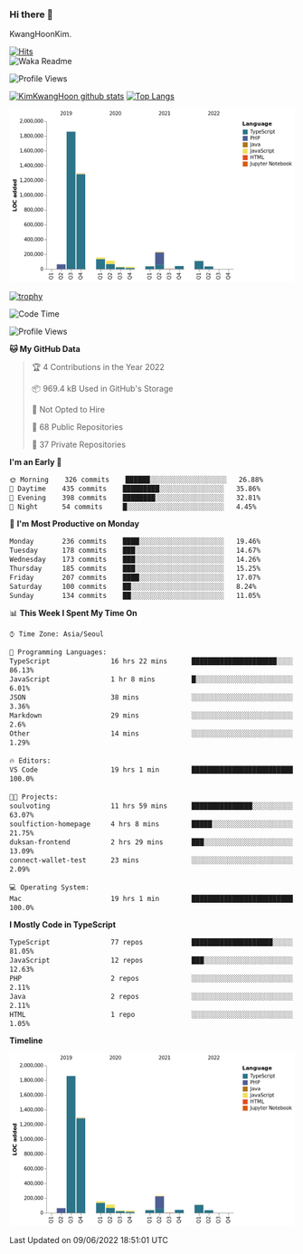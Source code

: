 ### Hi there 👋

KwangHoonKim.

[![Hits](https://hits.seeyoufarm.com/api/count/incr/badge.svg?url=https%3A%2F%2Fgithub.com%2Frhkdgns95)](https://hits.seeyoufarm.com)  
![Waka Readme](https://github.com/rhkdgns95/rhkdgns95/workflows/Waka%20Readme/badge.svg)

![Profile Views](http://img.shields.io/badge/Profile%20Views-0-blue)

[![KimKwangHoon github stats](https://github-readme-stats.vercel.app/api?username=rhkdgns95&show_icons=true)](https://github.com/rhkdgns95/github-readme-stats)   [![Top Langs](https://github-readme-stats.vercel.app/api/top-langs/?username=rhkdgns95&layout=compact)](https://github.com/rhkdgns95/github-readme-stats)   


![Chart not found](https://raw.githubusercontent.com/rhkdgns95/rhkdgns95/master/charts/bar_graph.png) 

[![trophy](https://github-profile-trophy.vercel.app/?username=rhkdgns95)](https://github.com/rhkdgns95/github-profile-trophy)

<!--START_SECTION:waka-->
![Code Time](http://img.shields.io/badge/Code%20Time-0%20secs-blue)

![Profile Views](http://img.shields.io/badge/Profile%20Views-0-blue)

**🐱 My GitHub Data** 

> 🏆 4 Contributions in the Year 2022
 > 
> 📦 969.4 kB Used in GitHub's Storage 
 > 
> 🚫 Not Opted to Hire
 > 
> 📜 68 Public Repositories 
 > 
> 🔑 37 Private Repositories  
 > 
**I'm an Early 🐤** 

```text
🌞 Morning    326 commits    ██████░░░░░░░░░░░░░░░░░░░   26.88% 
🌆 Daytime    435 commits    █████████░░░░░░░░░░░░░░░░   35.86% 
🌃 Evening    398 commits    ████████░░░░░░░░░░░░░░░░░   32.81% 
🌙 Night      54 commits     █░░░░░░░░░░░░░░░░░░░░░░░░   4.45%

```
📅 **I'm Most Productive on Monday** 

```text
Monday       236 commits    ████░░░░░░░░░░░░░░░░░░░░░   19.46% 
Tuesday      178 commits    ███░░░░░░░░░░░░░░░░░░░░░░   14.67% 
Wednesday    173 commits    ███░░░░░░░░░░░░░░░░░░░░░░   14.26% 
Thursday     185 commits    ███░░░░░░░░░░░░░░░░░░░░░░   15.25% 
Friday       207 commits    ████░░░░░░░░░░░░░░░░░░░░░   17.07% 
Saturday     100 commits    ██░░░░░░░░░░░░░░░░░░░░░░░   8.24% 
Sunday       134 commits    ██░░░░░░░░░░░░░░░░░░░░░░░   11.05%

```


📊 **This Week I Spent My Time On** 

```text
⌚︎ Time Zone: Asia/Seoul

💬 Programming Languages: 
TypeScript               16 hrs 22 mins      █████████████████████░░░░   86.13% 
JavaScript               1 hr 8 mins         █░░░░░░░░░░░░░░░░░░░░░░░░   6.01% 
JSON                     38 mins             ░░░░░░░░░░░░░░░░░░░░░░░░░   3.36% 
Markdown                 29 mins             ░░░░░░░░░░░░░░░░░░░░░░░░░   2.6% 
Other                    14 mins             ░░░░░░░░░░░░░░░░░░░░░░░░░   1.29%

🔥 Editors: 
VS Code                  19 hrs 1 min        █████████████████████████   100.0%

🐱‍💻 Projects: 
soulvoting               11 hrs 59 mins      ███████████████░░░░░░░░░░   63.07% 
soulfiction-homepage     4 hrs 8 mins        █████░░░░░░░░░░░░░░░░░░░░   21.75% 
duksan-frontend          2 hrs 29 mins       ███░░░░░░░░░░░░░░░░░░░░░░   13.09% 
connect-wallet-test      23 mins             ░░░░░░░░░░░░░░░░░░░░░░░░░   2.09%

💻 Operating System: 
Mac                      19 hrs 1 min        █████████████████████████   100.0%

```

**I Mostly Code in TypeScript** 

```text
TypeScript               77 repos            ████████████████████░░░░░   81.05% 
JavaScript               12 repos            ███░░░░░░░░░░░░░░░░░░░░░░   12.63% 
PHP                      2 repos             ░░░░░░░░░░░░░░░░░░░░░░░░░   2.11% 
Java                     2 repos             ░░░░░░░░░░░░░░░░░░░░░░░░░   2.11% 
HTML                     1 repo              ░░░░░░░░░░░░░░░░░░░░░░░░░   1.05%

```


**Timeline**

![Chart not found](https://raw.githubusercontent.com/rhkdgns95/rhkdgns95/master/charts/bar_graph.png) 


 Last Updated on 09/06/2022 18:51:01 UTC
<!--END_SECTION:waka-->
